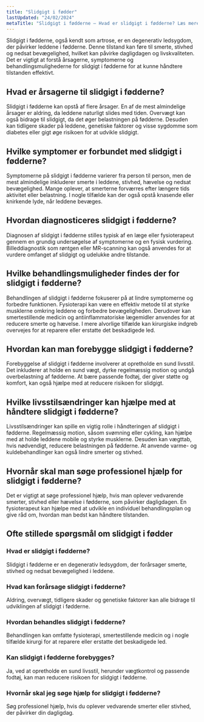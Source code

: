 ```yaml
---
title: "Slidgigt i fødder"
lastUpdated: "24/02/2024"
metaTitle: "Slidgigt i fødderne – Hvad er slidgigt i fødderne? Læs mere"
---
```


Slidgigt i fødderne, også kendt som artrose, er en degenerativ ledsygdom, der påvirker leddene i fødderne. Denne tilstand kan føre til smerte, stivhed og nedsat bevægelighed, hvilket kan påvirke dagligdagen og livskvaliteten. Det er vigtigt at forstå årsagerne, symptomerne og behandlingsmulighederne for slidgigt i fødderne for at kunne håndtere tilstanden effektivt.

## Hvad er årsagerne til slidgigt i fødderne?

Slidgigt i fødderne kan opstå af flere årsager. En af de mest almindelige årsager er aldring, da leddene naturligt slides med tiden. Overvægt kan også bidrage til slidgigt, da det øger belastningen på fødderne. Desuden kan tidligere skader på leddene, genetiske faktorer og visse sygdomme som diabetes eller gigt øge risikoen for at udvikle slidgigt.

## Hvilke symptomer er forbundet med slidgigt i fødderne?

Symptomerne på slidgigt i fødderne varierer fra person til person, men de mest almindelige inkluderer smerte i leddene, stivhed, hævelse og nedsat bevægelighed. Mange oplever, at smerterne forværres efter længere tids aktivitet eller belastning. I nogle tilfælde kan der også opstå knasende eller knirkende lyde, når leddene bevæges.

## Hvordan diagnosticeres slidgigt i fødderne?

Diagnosen af slidgigt i fødderne stilles typisk af en læge eller fysioterapeut gennem en grundig undersøgelse af symptomerne og en fysisk vurdering. Billeddiagnostik som røntgen eller MR-scanning kan også anvendes for at vurdere omfanget af slidgigt og udelukke andre tilstande.

## Hvilke behandlingsmuligheder findes der for slidgigt i fødderne?

Behandlingen af slidgigt i fødderne fokuserer på at lindre symptomerne og forbedre funktionen. Fysioterapi kan være en effektiv metode til at styrke musklerne omkring leddene og forbedre bevægeligheden. Derudover kan smertestillende medicin og antiinflammatoriske lægemidler anvendes for at reducere smerte og hævelse. I mere alvorlige tilfælde kan kirurgiske indgreb overvejes for at reparere eller erstatte det beskadigede led.

## Hvordan kan man forebygge slidgigt i fødderne?

Forebyggelse af slidgigt i fødderne involverer at opretholde en sund livsstil. Det inkluderer at holde en sund vægt, dyrke regelmæssig motion og undgå overbelastning af fødderne. At bære passende fodtøj, der giver støtte og komfort, kan også hjælpe med at reducere risikoen for slidgigt.

## Hvilke livsstilsændringer kan hjælpe med at håndtere slidgigt i fødderne?

Livsstilsændringer kan spille en vigtig rolle i håndteringen af slidgigt i fødderne. Regelmæssig motion, såsom svømning eller cykling, kan hjælpe med at holde leddene mobile og styrke musklerne. Desuden kan vægttab, hvis nødvendigt, reducere belastningen på fødderne. At anvende varme- og kuldebehandlinger kan også lindre smerter og stivhed.

## Hvornår skal man søge professionel hjælp for slidgigt i fødderne?

Det er vigtigt at søge professionel hjælp, hvis man oplever vedvarende smerter, stivhed eller hævelse i fødderne, som påvirker dagligdagen. En fysioterapeut kan hjælpe med at udvikle en individuel behandlingsplan og give råd om, hvordan man bedst kan håndtere tilstanden.

## Ofte stillede spørgsmål om slidgigt i fødder

### Hvad er slidgigt i fødderne?

Slidgigt i fødderne er en degenerativ ledsygdom, der forårsager smerte, stivhed og nedsat bevægelighed i leddene.

### Hvad kan forårsage slidgigt i fødderne?

Aldring, overvægt, tidligere skader og genetiske faktorer kan alle bidrage til udviklingen af slidgigt i fødderne.

### Hvordan behandles slidgigt i fødderne?

Behandlingen kan omfatte fysioterapi, smertestillende medicin og i nogle tilfælde kirurgi for at reparere eller erstatte det beskadigede led.

### Kan slidgigt i fødderne forebygges?

Ja, ved at opretholde en sund livsstil, herunder vægtkontrol og passende fodtøj, kan man reducere risikoen for slidgigt i fødderne.

### Hvornår skal jeg søge hjælp for slidgigt i fødderne?

Søg professionel hjælp, hvis du oplever vedvarende smerter eller stivhed, der påvirker din dagligdag.